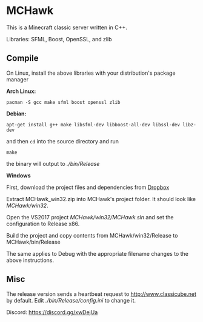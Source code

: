 # MCHawk

This is a Minecraft classic server written in C++.

Libraries: SFML, Boost, OpenSSL, and zlib

## Compile

On Linux, install the above libraries with your distribution's package manager

**Arch Linux:**

```
pacman -S gcc make sfml boost openssl zlib
```

**Debian:**

```
apt-get install g++ make libsfml-dev libboost-all-dev libssl-dev libz-dev
```

and then `cd` into the source directory and run

```
make
```

the binary will output to *./bin/Release*

**Windows**

First, download the project files and dependencies from [Dropbox](https://www.dropbox.com/s/9lultfjwq4362j6/MCHawk_win32.zip?dl=0)

Extract MCHawk_win32.zip into MCHawk's project folder. It should look like *MCHawk/win32*.

Open the VS2017 project *MCHawk/win32/MCHawk.sln* and set the configuration to Release x86.

Build the project and copy contents from MCHawk/win32/Release to MCHawk/bin/Release

The same applies to Debug with the appropriate filename changes to the above instructions.

## Misc

The release version sends a heartbeat request to http://www.classicube.net by default. Edit *./bin/Release/config.ini* to change it.


Discord: https://discord.gg/xwDejUa

